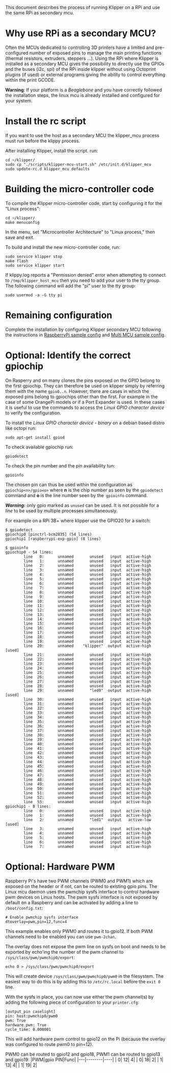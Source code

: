 This document describes the process of running Klipper on a RPi and use the same
RPi as secondary mcu.

# Why use RPi as a secondary MCU?

Often the MCUs dedicated to controlling 3D printers have a limited and
pre-configured number of exposed pins to manage the main printing functions
(thermal resistors, extruders, steppers ...). Using the RPi where Klipper is
installed as a secondary MCU gives the possibility to directly use the GPIOs and
the buses (i2c, spi) of the RPi inside klipper without using Octoprint plugins
(if used) or external programs giving the ability to control everything within
the print GCODE.

**Warning**: If your platform is a _Beaglebone_ and you have correctly followed
the installation steps, the linux mcu is already installed and configured for
your system.

# Install the rc script

If you want to use the host as a secondary MCU the klipper_mcu process must run
before the klippy process.

After installing Klipper, install the script. run:

```
cd ~/klipper/
sudo cp "./scripts/klipper-mcu-start.sh" /etc/init.d/klipper_mcu
sudo update-rc.d klipper_mcu defaults
```

# Building the micro-controller code

To compile the Klipper micro-controller code, start by configuring it for the
"Linux process":

```
cd ~/klipper/
make menuconfig
```

In the menu, set "Microcontroller Architecture" to "Linux process," then save
and exit.

To build and install the new micro-controller code, run:

```
sudo service klipper stop
make flash
sudo service klipper start
```

If klippy.log reports a "Permission denied" error when attempting to connect to
`/tmp/klipper_host_mcu` then you need to add your user to the tty group. The
following command will add the "pi" user to the tty group:

```
sudo usermod -a -G tty pi
```

# Remaining configuration

Complete the installation by configuring Klipper secondary MCU following the
instructions in [RaspberryPi sample config](../config/sample-raspberry-pi.cfg)
and [Multi MCU sample config](../config/sample-multi-mcu.cfg).

# Optional: Identify the correct gpiochip

On Rasperry and on many clones the pins exposed on the GPIO belong to the first
gpiochip. They can therefore be used on klipper simply by referring them with
the name `gpio0..n`. However, there are cases in which the exposed pins belong
to gpiochips other than the first. For example in the case of some OrangePi
models or if a Port Expander is used. In these cases it is useful to use the
commands to access the _Linux GPIO character device_ to verify the
configuration.

To install the _Linux GPIO character device - binary_ on a debian based distro
like octopi run:

```
sudo apt-get install gpiod
```

To check available gpiochip run:

```
gpiodetect
```

To check the pin number and the pin availability tun:

```
gpioinfo
```

The chosen pin can thus be used within the configuration as
`gpiochip<n>/gpio<o>` where **n** is the chip number as seen by the `gpiodetect`
command and **o** is the line number seen by the` gpioinfo` command.

***Warning:*** only gpio marked as `unused` can be used. It is not possible for
a _line_ to be used by multiple processes simultaneously.

For example on a RPi 3B+ where klipper use the GPIO20 for a switch:

```
$ gpiodetect
gpiochip0 [pinctrl-bcm2835] (54 lines)
gpiochip1 [raspberrypi-exp-gpio] (8 lines)

$ gpioinfo
gpiochip0 - 54 lines:
        line   0:      unnamed       unused   input  active-high
        line   1:      unnamed       unused   input  active-high
        line   2:      unnamed       unused   input  active-high
        line   3:      unnamed       unused   input  active-high
        line   4:      unnamed       unused   input  active-high
        line   5:      unnamed       unused   input  active-high
        line   6:      unnamed       unused   input  active-high
        line   7:      unnamed       unused   input  active-high
        line   8:      unnamed       unused   input  active-high
        line   9:      unnamed       unused   input  active-high
        line  10:      unnamed       unused   input  active-high
        line  11:      unnamed       unused   input  active-high
        line  12:      unnamed       unused   input  active-high
        line  13:      unnamed       unused   input  active-high
        line  14:      unnamed       unused   input  active-high
        line  15:      unnamed       unused   input  active-high
        line  16:      unnamed       unused   input  active-high
        line  17:      unnamed       unused   input  active-high
        line  18:      unnamed       unused   input  active-high
        line  19:      unnamed       unused   input  active-high
        line  20:      unnamed    "klipper"  output  active-high [used]
        line  21:      unnamed       unused   input  active-high
        line  22:      unnamed       unused   input  active-high
        line  23:      unnamed       unused   input  active-high
        line  24:      unnamed       unused   input  active-high
        line  25:      unnamed       unused   input  active-high
        line  26:      unnamed       unused   input  active-high
        line  27:      unnamed       unused   input  active-high
        line  28:      unnamed       unused   input  active-high
        line  29:      unnamed       "led0"  output  active-high [used]
        line  30:      unnamed       unused   input  active-high
        line  31:      unnamed       unused   input  active-high
        line  32:      unnamed       unused   input  active-high
        line  33:      unnamed       unused   input  active-high
        line  34:      unnamed       unused   input  active-high
        line  35:      unnamed       unused   input  active-high
        line  36:      unnamed       unused   input  active-high
        line  37:      unnamed       unused   input  active-high
        line  38:      unnamed       unused   input  active-high
        line  39:      unnamed       unused   input  active-high
        line  40:      unnamed       unused   input  active-high
        line  41:      unnamed       unused   input  active-high
        line  42:      unnamed       unused   input  active-high
        line  43:      unnamed       unused   input  active-high
        line  44:      unnamed       unused   input  active-high
        line  45:      unnamed       unused   input  active-high
        line  46:      unnamed       unused   input  active-high
        line  47:      unnamed       unused   input  active-high
        line  48:      unnamed       unused   input  active-high
        line  49:      unnamed       unused   input  active-high
        line  50:      unnamed       unused   input  active-high
        line  51:      unnamed       unused   input  active-high
        line  52:      unnamed       unused   input  active-high
        line  53:      unnamed       unused   input  active-high
gpiochip1 - 8 lines:
        line   0:      unnamed       unused   input  active-high
        line   1:      unnamed       unused   input  active-high
        line   2:      unnamed       "led1"  output   active-low [used]
        line   3:      unnamed       unused   input  active-high
        line   4:      unnamed       unused   input  active-high
        line   5:      unnamed       unused   input  active-high
        line   6:      unnamed       unused   input  active-high
        line   7:      unnamed       unused   input  active-high
```

# Optional: Hardware PWM

Raspberry Pi's have two PWM channels (PWM0 and PWM1) which are exposed on the
header or if not, can be routed to existing gpio pins. The Linux mcu daemon uses
the pwmchip sysfs interface to control hardware pwm devices on Linux hosts. The
pwm sysfs interface is not exposed by default on a Raspberry and can be
activated by adding a line to `/boot/config.txt`:

```
# Enable pwmchip sysfs interface
dtoverlay=pwm,pin=12,func=4
```

This example enables only PWM0 and routes it to gpio12. If both PWM channels
need to be enabled you can use `pwm-2chan`.

The overlay does not expose the pwm line on sysfs on boot and needs to be
exported by echo'ing the number of the pwm channel to
`/sys/class/pwm/pwmchip0/export`:

```
echo 0 > /sys/class/pwm/pwmchip0/export
```

This will create device `/sys/class/pwm/pwmchip0/pwm0` in the filesystem. The
easiest way to do this is by adding this to `/etc/rc.local` before the `exit 0`
line.

With the sysfs in place, you can now use either the pwm channel(s) by adding the
following piece of configuration to your `printer.cfg`:

```
[output_pin caselight]
pin: host:pwmchip0/pwm0
pwm: True
hardware_pwm: True
cycle_time: 0.000001
```

This will add hardware pwm control to gpio12 on the Pi (because the overlay was
configured to route pwm0 to pin=12).

PWM0 can be routed to gpio12 and gpio18, PWM1 can be routed to gpio13 and
gpio19: |PWM|gpio PIN|Func| |---|--------|----| | 0| 12| 4| | 0| 18| 2| | 1| 13|
4| | 1| 19| 2|
